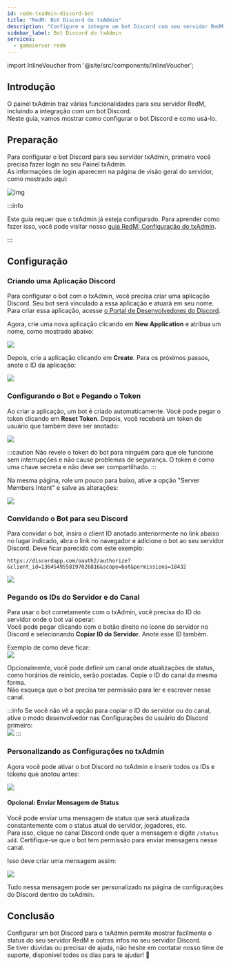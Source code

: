 ```yaml
---
id: redm-txadmin-discord-bot
title: "RedM: Bot Discord do txAdmin"
description: "Configure e integre um bot Discord com seu servidor RedM txAdmin para melhorar a gestão e comunicação → Saiba mais agora"
sidebar_label: Bot Discord do txAdmin
services:
  - gameserver-redm
---
```


import InlineVoucher from '@site/src/components/InlineVoucher';


## Introdução
O painel txAdmin traz várias funcionalidades para seu servidor RedM, incluindo a integração com um bot Discord.  
Neste guia, vamos mostrar como configurar o bot Discord e como usá-lo.

<InlineVoucher />

## Preparação

Para configurar o bot Discord para seu servidor txAdmin, primeiro você precisa fazer login no seu Painel txAdmin.  
As informações de login aparecem na página de visão geral do servidor, como mostrado aqui:

![img](https://screensaver01.zap-hosting.com/index.php/s/6gJa3qsymE2kzCi/download)

:::info

Este guia requer que o txAdmin já esteja configurado. Para aprender como fazer isso, você pode visitar nosso [guia RedM: Configuração do txAdmin](redm-txadmin-setup.md).

:::

## Configuração

### Criando uma Aplicação Discord

Para configurar o bot com o txAdmin, você precisa criar uma aplicação Discord. Seu bot será vinculado a essa aplicação e atuará em seu nome. Para criar essa aplicação, acesse [o Portal de Desenvolvedores do Discord](https://discord.com/developers/applications/).

Agora, crie uma nova aplicação clicando em **New Application** e atribua um nome, como mostrado abaixo:

![](https://screensaver01.zap-hosting.com/index.php/s/YPbPtRaPEHZ7pB4/preview)

Depois, crie a aplicação clicando em **Create**. Para os próximos passos, anote o ID da aplicação:

![](https://screensaver01.zap-hosting.com/index.php/s/tzBNzKBGzX8j4EK/preview)


### Configurando o Bot e Pegando o Token

Ao criar a aplicação, um bot é criado automaticamente. Você pode pegar o token clicando em **Reset Token**. Depois, você receberá um token de usuário que também deve ser anotado:

![](https://screensaver01.zap-hosting.com/index.php/s/5ypmywwPJxRAFax/preview)

:::caution
Não revele o token do bot para ninguém para que ele funcione sem interrupções e não cause problemas de segurança. O token é como uma chave secreta e não deve ser compartilhado.
:::

Na mesma página, role um pouco para baixo, ative a opção "Server Members Intent" e salve as alterações:

![](https://screensaver01.zap-hosting.com/index.php/s/c5SnKpn4GXtGM38/preview)

### Convidando o Bot para seu Discord

Para convidar o bot, insira o client ID anotado anteriormente no link abaixo no lugar indicado, abra o link no navegador e adicione o bot ao seu servidor Discord. Deve ficar parecido com este exemplo:
```
https://discordapp.com/oauth2/authorize?&client_id=1364549558197026816&scope=bot&permissions=18432
```

![](https://screensaver01.zap-hosting.com/index.php/s/yKX4ocRtrZ7zLWB/preview)


### Pegando os IDs do Servidor e do Canal

Para usar o bot corretamente com o txAdmin, você precisa do ID do servidor onde o bot vai operar.  
Você pode pegar clicando com o botão direito no ícone do servidor no Discord e selecionando **Copiar ID do Servidor**. Anote esse ID também.

Exemplo de como deve ficar:  
![](https://screensaver01.zap-hosting.com/index.php/s/GBZGZGRPQQo95ys/preview)

Opcionalmente, você pode definir um canal onde atualizações de status, como horários de reinício, serão postadas. Copie o ID do canal da mesma forma.  
Não esqueça que o bot precisa ter permissão para ler e escrever nesse canal.

:::info
Se você não vê a opção para copiar o ID do servidor ou do canal, ative o modo desenvolvedor nas Configurações do usuário do Discord primeiro:  
![](https://screensaver01.zap-hosting.com/index.php/s/gLRRxNsLL8Eb5jj/preview)
:::

### Personalizando as Configurações no txAdmin

Agora você pode ativar o bot Discord no txAdmin e inserir todos os IDs e tokens que anotou antes:

![](https://screensaver01.zap-hosting.com/index.php/s/HBAEi9c7dMLLCBy/preview)

#### Opcional: Enviar Mensagem de Status

Você pode enviar uma mensagem de status que será atualizada constantemente com o status atual do servidor, jogadores, etc.  
Para isso, clique no canal Discord onde quer a mensagem e digite `/status add`. Certifique-se que o bot tem permissão para enviar mensagens nesse canal.

Isso deve criar uma mensagem assim:

![](https://screensaver01.zap-hosting.com/index.php/s/XnzsK4NGZTHYsM6/preview)

Tudo nessa mensagem pode ser personalizado na página de configurações do Discord dentro do txAdmin.

## Conclusão

Configurar um bot Discord para o txAdmin permite mostrar facilmente o status do seu servidor RedM e outras infos no seu servidor Discord.  
Se tiver dúvidas ou precisar de ajuda, não hesite em contatar nosso time de suporte, disponível todos os dias para te ajudar! 🙂

<InlineVoucher />